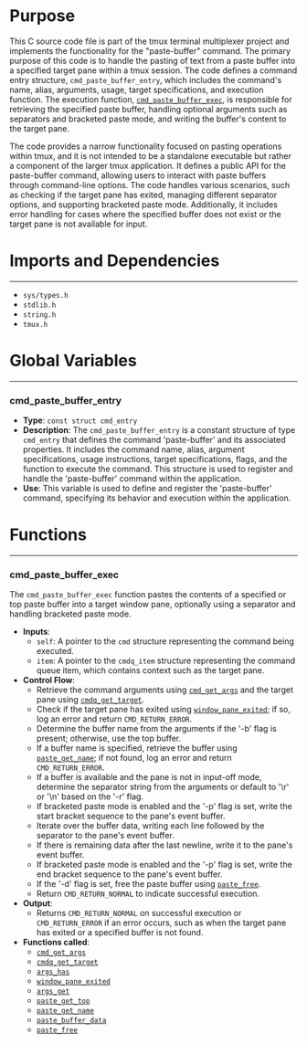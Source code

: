 # Purpose
This C source code file is part of the tmux terminal multiplexer project and implements the functionality for the "paste-buffer" command. The primary purpose of this code is to handle the pasting of text from a paste buffer into a specified target pane within a tmux session. The code defines a command entry structure, `cmd_paste_buffer_entry`, which includes the command's name, alias, arguments, usage, target specifications, and execution function. The execution function, [`cmd_paste_buffer_exec`](#cmd_paste_buffer_exec), is responsible for retrieving the specified paste buffer, handling optional arguments such as separators and bracketed paste mode, and writing the buffer's content to the target pane.

The code provides a narrow functionality focused on pasting operations within tmux, and it is not intended to be a standalone executable but rather a component of the larger tmux application. It defines a public API for the paste-buffer command, allowing users to interact with paste buffers through command-line options. The code handles various scenarios, such as checking if the target pane has exited, managing different separator options, and supporting bracketed paste mode. Additionally, it includes error handling for cases where the specified buffer does not exist or the target pane is not available for input.
# Imports and Dependencies

---
- `sys/types.h`
- `stdlib.h`
- `string.h`
- `tmux.h`


# Global Variables

---
### cmd_paste_buffer_entry
- **Type**: ``const struct cmd_entry``
- **Description**: The `cmd_paste_buffer_entry` is a constant structure of type `cmd_entry` that defines the command 'paste-buffer' and its associated properties. It includes the command name, alias, argument specifications, usage instructions, target specifications, flags, and the function to execute the command. This structure is used to register and handle the 'paste-buffer' command within the application.
- **Use**: This variable is used to define and register the 'paste-buffer' command, specifying its behavior and execution within the application.


# Functions

---
### cmd_paste_buffer_exec<!-- {{#callable:cmd_paste_buffer_exec}} -->
The `cmd_paste_buffer_exec` function pastes the contents of a specified or top paste buffer into a target window pane, optionally using a separator and handling bracketed paste mode.
- **Inputs**:
    - `self`: A pointer to the `cmd` structure representing the command being executed.
    - `item`: A pointer to the `cmdq_item` structure representing the command queue item, which contains context such as the target pane.
- **Control Flow**:
    - Retrieve the command arguments using [`cmd_get_args`](cmd.c.driver.md#cmd_get_args) and the target pane using [`cmdq_get_target`](cmd-queue.c.driver.md#cmdq_get_target).
    - Check if the target pane has exited using [`window_pane_exited`](window.c.driver.md#window_pane_exited); if so, log an error and return `CMD_RETURN_ERROR`.
    - Determine the buffer name from the arguments if the '-b' flag is present; otherwise, use the top buffer.
    - If a buffer name is specified, retrieve the buffer using [`paste_get_name`](paste.c.driver.md#paste_get_name); if not found, log an error and return `CMD_RETURN_ERROR`.
    - If a buffer is available and the pane is not in input-off mode, determine the separator string from the arguments or default to '\r' or '\n' based on the '-r' flag.
    - If bracketed paste mode is enabled and the '-p' flag is set, write the start bracket sequence to the pane's event buffer.
    - Iterate over the buffer data, writing each line followed by the separator to the pane's event buffer.
    - If there is remaining data after the last newline, write it to the pane's event buffer.
    - If bracketed paste mode is enabled and the '-p' flag is set, write the end bracket sequence to the pane's event buffer.
    - If the '-d' flag is set, free the paste buffer using [`paste_free`](paste.c.driver.md#paste_free).
    - Return `CMD_RETURN_NORMAL` to indicate successful execution.
- **Output**:
    - Returns `CMD_RETURN_NORMAL` on successful execution or `CMD_RETURN_ERROR` if an error occurs, such as when the target pane has exited or a specified buffer is not found.
- **Functions called**:
    - [`cmd_get_args`](cmd.c.driver.md#cmd_get_args)
    - [`cmdq_get_target`](cmd-queue.c.driver.md#cmdq_get_target)
    - [`args_has`](arguments.c.driver.md#args_has)
    - [`window_pane_exited`](window.c.driver.md#window_pane_exited)
    - [`args_get`](arguments.c.driver.md#args_get)
    - [`paste_get_top`](paste.c.driver.md#paste_get_top)
    - [`paste_get_name`](paste.c.driver.md#paste_get_name)
    - [`paste_buffer_data`](paste.c.driver.md#paste_buffer_data)
    - [`paste_free`](paste.c.driver.md#paste_free)


